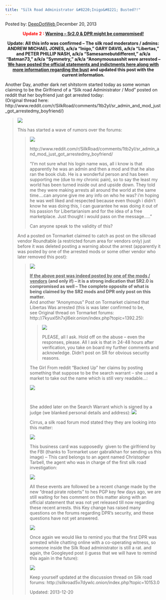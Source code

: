 ```yaml
---
title: "Silk Road Administrator &#8220;Inigo&#8221; Busted?!"
---
```


<span>Posted by: <a href="/author/admin/" title="">DeepDotWeb </a></span>
<span>December 20, 2013</span>

<p style="text-align: center;"><strong><span style="color: #ff0000;">Update 2 :</span> <a href="/2013/12/22/warning-silk-road-2-0-and-dpr-account-might-be-compromised/" target="_blank">Warning &#8211; Sr2.0 &amp; DPR might be compromised!</a></strong></p>
<p style="text-align: center;"><strong>Update: All this info was confirmed &#8211; The silk road moderators / admins: <strong>ANDREW MICHAEL JONES, a/k/a “Inigo,” GARY DAVIS, a/k/a “Libertas,” and PETER PHILLIP NASH, a/k/a “Samesamebutdifferent,” a/k/a “Batman73,” a/k/a “Symmetry,” a/k/a “Anonymousasshit</strong> were arrested &#8211; <a href="/2013/12/21/silk-road-adminsmods-ssbd-libertas-inigo-arrested/" target="_blank">We have posted the official statements and indictments here along with more information regarding the bust</a> and updated this post with the current information.<br />
</strong></p>
<p>Another Day, another dark net shitstorm started today as some woman claiming to be the Girlfriend of a &#8220;Silk road Administrator / Mod&#8221; posted on reddit that her boyfriend just got arrested today:<br />
    (Original thread here: http://www.reddit.com/r/SilkRoad/comments/1tb2yl/sr_admin_and_mod_just_got_arrestedmy_boyfriend/<strong></strong>)</p>
<blockquote><img src="/imgs/2013/12/princess.jpg" />

<p>This has started a wave of rumors over the forums:</p>
<blockquote><img src="/imgs/2013/12/inigoarrest.jpg" />

<p>http://www.reddit.com/r/SilkRoad/comments/1tb2yl/sr_admin_and_mod_just_got_arrestedmy_boyfriend/</p>
<p>&#8220;I&#8217;m not sure what his login name was, all i know is that apparently he was an admin and then a mod and that he also ran the book club. He is a wonderful person and has been supporting me (due to my chronic pain), so to say the least my world has been turned inside out and upside down. They told me they were making arrests all around the world at the same time&#8230;.can anyone give me any info on who he was? i&#8217;m hoping he was well liked and respected because even though i didn&#8217;t know he was doing this, I can guarantee he was doing it out of his passion for Libertarianism and for the idea of a free marketplace. Just thought i would pass on the message&#8230;..&#8221;</p>
<p>Can anyone speak to the validity of this?</p></blockquote>
<p>And a posted on Tormarket claimed to catch as post on the silkroad vendor Roundtable (a restricted forum area for vendors only) just before it was deleted posting a warning about the arrest (apparently it was posted by one of the arrested mods or some other vendor who later removed this post):</p>
<blockquote><img src="/imgs/2013/12/vrt.jpg" />

<p><strong><span style="text-decoration: underline;">If the above post was indeed posted by one of the mods / vendors</span> (and only if) &#8211; it is a strong indication that SR2.0 is compromised as well &#8211; The complete opposite of what is being claimed by the SR2 mods and DPR only post on this matter.</strong><br />
    And another &#8220;Anonymous&#8221; Post on Tormarket claimed that Libertas Was arrested (this is was later confirmed to be, see Original thread on Tormarket forums: http://7kyuxl5h7xjl6eir.onion/index.php?topic=1392.25):</p>
<blockquote><img src="/imgs/2013/12/libertas.jpg" />

<p>PLEASE, all I ask. Hold off on the abuse &#8211; even the responses, please. All I ask is that in 24-48 hours after verification, you take on board my further comments and acknowledge. Didn&#8217;t post on SR for obvious security reasons.</p></blockquote>
<p>The Girl From reddit &#8220;Backed Up&#8221; her claims by posting something that suppose to be the search warrant &#8211; she used a market to take out the name which is still very readable&#8230;:</p>
<img src="/imgs/2013/12/warrant1.jpg" />

<p>&nbsp;</p>
<p>She added later on the Search Warrant which is signed by a judge (we blanked personal details and address):

<img src="/imgs/2013/12/search-warrant-noadd.png"/>
<p>Cirrus, a silk road forum mod stated they they are looking into this matter:</p>
<img src="/imgs/2013/12/cirrus.jpg" />

<p>This business card was supposedly  given to the girlfriend by the FBI (thanks to Tormarket user gabralkhan for sending us this image) &#8211; This card belongs to an agent named Christopher Tarbell, the agent who was in charge of the first silk road investigation:</p>
<img src="/imgs/2013/12/card.png" />

<p>All these events are followed be a recent change made by the new &#8220;dread pirate roberts&#8221; to hes PGP key few days ago, we are still waiting for hes comment on this matter along with an official statement that was not yet released till now regarding these recent arrests. this Key change has raised many questions on the forums regarding DPR&#8217;s security, and these questions have not yet answered.</p>
<img src="/imgs/2013/12/dprpgp.jpg" />

<p>Once again we would like to remind you that the first DPR was arrested while chatting online with a co-operating witness, so someone inside the Silk Road administrator is still a rat. and again, the Googleyed post (i guess that we will have to remind this again in the future):</p>
<img src="/imgs/2013/12/googleyed1.jpg" />

<p>Keep yourself updated at the discussion thread on Silk road forums: http://silkroad5v7dywlc.onion/index.php?topic=10153.0</p>


Updated: 2013-12-20